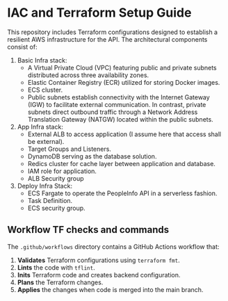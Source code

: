 # IAC and Terraform Setup Guide

This repository includes Terraform configurations designed to establish a resilient AWS infrastructure for the API. The architectural components consist of:

1. Basic Infra stack: 
	- A Virtual Private Cloud (VPC) featuring public and private subnets distributed across three availability zones.
	- Elastic Container Registry (ECR) utilized for storing Docker images.
	- ECS cluster.
	- Public subnets establish connectivity with the Internet Gateway (IGW) to facilitate external communication. In contrast, private subnets direct outbound traffic through a Network Address Translation Gateway (NATGW) located within the public subnets.
2. App Infra stack:
	- External ALB to access application (I assume here that access shall be external).
	- Target Groups and Listeners.
	- DynamoDB serving as the database solution.
	- Redics cluster for cache layer between application and database.
	- IAM role for application.
	- ALB Security group
3. Deploy Infra Stack:
	- ECS Fargate to operate the PeopleInfo API in a serverless fashion.
	- Task Definition.
	- ECS security group.

## Workflow TF checks and commands

The `.github/workflows` directory contains a GitHub Actions workflow that:

1. **Validates** Terraform configurations using `terraform fmt`.
2. **Lints** the code with `tflint`.
3. **Inits** Terraform code and creates backend configuration.
4. **Plans** the Terraform changes.
5. **Applies** the changes when code is merged into the main branch.